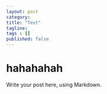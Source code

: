 ```yaml
---
layout: post 
category: 
title: "Test"
tagline: 
tags : [] 
published: false
---
```


# hahahahah

Write your post here, using Markdown.

